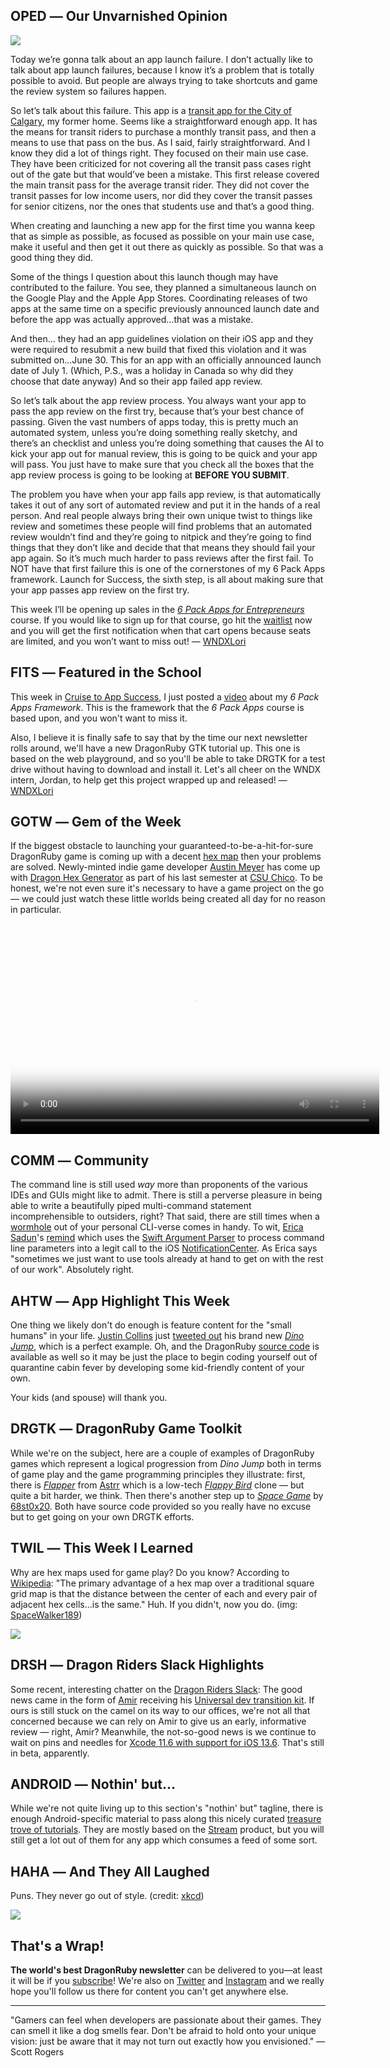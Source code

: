 <div style="display:none;font−size:0;line−height:0;max−height:0;mso−hide:all">DRD064: An epic (app) launch fail and a retro game riff in this issue. Lots of examples and accompanying source code for your amusement and edification.</div>

## OPED ― Our Unvarnished Opinion

![](https://dragonrubydispatch.com/assets/images/failure-to-launch-590x337.png)

Today we’re gonna talk about an app launch failure. I don’t actually like to talk about app launch failures, because I know it’s a problem that is totally possible to avoid. But people are always trying to take shortcuts and game the review system so failures happen.

So let’s talk about this failure. This app is a [transit app for the City of Calgary](/s/00100C), my former home. Seems like a straightforward enough app. It has the means for transit riders to purchase a monthly transit pass, and then a means to use that pass on the bus. As I said, fairly straightforward. And I know they did a lot of things right. They focused on their main use case. They have been criticized for not covering all the transit pass cases right out of the gate but that would’ve been a mistake. This first release covered the main transit pass for the average transit rider. They did not cover the transit passes for low income users, nor did they cover the transit passes for senior citizens, nor the ones that students use and that’s a good thing.

When creating and launching a new app for the first time you wanna keep that as simple as possible, as focused as possible on your main use case, make it useful and then get it out there as quickly as possible. So that was a good thing they did.

Some of the things I question about this launch though may have contributed to the failure. You see, they planned a simultaneous launch on the Google Play and the Apple App Stores. Coordinating releases of two apps at the same time on a specific previously announced launch date and before the app was actually approved...that was a mistake.

And then... they had an app guidelines violation on their iOS app and they were required to resubmit a new build that fixed this violation and it was submitted on...June 30. This for an app with an officially announced launch date of July 1. (Which, P.S., was a holiday in Canada so why did they choose that date anyway) And so their app failed app review.

So let’s talk about the app review process. You always want your app to pass the app review on the first try, because that’s your best chance of passing. Given the vast numbers of apps today, this is pretty much an automated system, unless you’re doing something really sketchy, and there’s an checklist and unless you’re doing something that causes the AI to kick your app out for manual review, this is going to be quick and your app will pass. You just have to make sure that you check all the boxes that the app review process is going to be looking at **BEFORE YOU SUBMIT**.

The problem you have when your app fails app review, is that automatically takes it out of any sort of automated review and put it in the hands of a real person. And real people always bring their own unique twist to things like review and sometimes these people will find problems that an automated review wouldn’t find and they’re going to nitpick and they’re going to find things that they don’t like and decide that that means they should fail your app again. So it’s much much harder to pass reviews after the first fail. To NOT have that first failure this is one of the cornerstones of my 6 Pack Apps framework. Launch for Success, the sixth step, is all about making sure that your app passes app review on the first try.

This week I’ll be opening up sales in the _[6 Pack Apps for Entrepreneurs](/s/iniCi5)_ course. If you would like to sign up for that course, go hit the [waitlist](/s/522U5U) now and you will get the first notification when that cart opens because seats are limited, and you won’t want to miss out! ― [WNDXLori](/s/tBB6j6)

## FITS ― Featured in the School

This week in [Cruise to App Success](/s/a888aU), I just posted a [video](/s/31AAA3) about my _6 Pack Apps Framework_. This is the framework that the _6 Pack Apps_ course is based upon, and you won't want to miss it.

Also, I believe it is finally safe to say that by the time our next newsletter rolls around, we'll have a new DragonRuby GTK tutorial up. This one is based on the web playground, and so you'll be able to take DRGTK for a test drive without having to download and install it. Let's all cheer on the WNDX intern, Jordan, to help get this project wrapped up and released! ― [WNDXLori](/s/nnRR4n)

## GOTW ― Gem of the Week

If the biggest obstacle to launching your guaranteed-to-be-a-hit-for-sure DragonRuby game is coming up with a decent [hex map](/s/3DDOD3) then your problems are solved. Newly-minted indie game developer [Austin Meyer](/s/7m7pmp) has come up with [Dragon Hex Generator](/s/hXchcc) as part of his last semester at [CSU Chico](/s/6V2sbb). To be honest, we're not even sure it's necessary to have a game project on the go ― we could just watch these little worlds being created all day for no reason in particular.

<video controls autoplay src="https://dragonrubydispatch.com/assets/images/dragon-hex-generator-590x337.mp4" poster="https://dragonrubydispatch.com/assets/images/dragon-hex-generator-590x337.png" height="337" width="590"></video>

## COMM ― Community

The command line is still used _way_ more than proponents of the various IDEs and GUIs might like to admit. There is still a perverse pleasure in being able to write a beautifully piped multi-command statement incomprehensible to outsiders, right? That said, there are still times when a [wormhole](/s/wtStww) out of your personal CLI-verse comes in handy. To wit, [Erica Sadun](/s/d1NNvv)'s [remind](/s/Go0ooe) which uses the [Swift Argument Parser](/s/DDm7km) to process command line parameters into a legit call to the iOS [NotificationCenter](/s/7xg4gg). As Erica says "sometimes we just want to use tools already at hand to get on with the rest of our work". Absolutely right.

## AHTW ― App Highlight This Week

One thing we likely don't do enough is feature content for the "small humans" in your life. [Justin Collins](/s/HH555Y) just [tweeted out](/s/w5wjjG) his brand new _[Dino Jump](/s/7yly1l)_, which is a perfect example. Oh, and the DragonRuby [source code](/s/F31n3n) is available as well so it may be just the place to begin coding yourself out of quarantine cabin fever by developing some kid-friendly content of your own.

Your kids (and spouse) will thank you.

## DRGTK ― DragonRuby Game Toolkit

While we're on the subject, here are a couple of examples of DragonRuby games which represent a logical progression from _Dino Jump_ both in terms of game play and the game programming principles they illustrate: first, there is _[Flapper](/s/99UU7n)_ from [Astrr](/s/77oDlD) which is a low-tech _[Flappy Bird](/s/2vXP4P)_ clone ― but quite a bit harder, we think. Then there's another step up to _[Space Game](/s/mmmmI0)_ by [68st0x20](/s/wgw1gX). Both have source code provided so you really have no excuse but to get going on your own DRGTK efforts.

## TWIL ― This Week I Learned

Why are hex maps used for game play? Do you know? According to [Wikipedia](/s/Y7y1yY): "The primary advantage of a hex map over a traditional square grid map is that the distance between the center of each and every pair of adjacent hex cells...is the same." Huh. If you didn't, now you do. (img: [SpaceWalker189](/s/U000K0))

![](https://dragonrubydispatch.com/assets/images/hex-map-590x337.png)

## DRSH ― Dragon Riders Slack Highlights

Some recent, interesting chatter on the [Dragon Riders Slack](/s/Ty2dd5):
The good news came in the form of [Amir](/s/y3lAAA) receiving his [Universal dev transition kit](/s/q6RoG2). If ours is still stuck on the camel on its way to our offices, we're not all that concerned because we can rely on Amir to give us an early, informative review ― right, Amir? Meanwhile, the not-so-good news is we continue to wait on pins and needles for [Xcode 11.6 with support for iOS 13.6](/s/E0tt01). That's still in beta, apparently.

## ANDROID ― Nothin' but...

While we're not quite living up to this section's "nothin' but" tagline, there is enough Android-specific material to pass along this nicely curated [treasure trove of tutorials](/s/G9aJ9J). They are mostly based on the [Stream](/s/bbgJC1) product, but you will still get a lot out of them for any app which consumes a feed of some sort.

## HAHA ― And They All Laughed

Puns. They never go out of style. (credit: [xkcd](/s/4sUUff))

![](https://dragonrubydispatch.com/assets/images/some-pointers-590x337.png)

## That's a Wrap!

**The world's best DragonRuby newsletter** can be delivered to you—at least it will be if you [subscribe](/s/aUCa60)! We're also on [Twitter](/s/b6jjb6) and [Instagram](/s/BI6B6b) and we really hope you'll follow us there for content you can't get anywhere else.

---------------------------------------

"Gamers can feel when developers are passionate about their games. They can smell it like a dog smells fear. Don't be afraid to hold onto your unique vision: just be aware that it may not turn out exactly how you envisioned." ― Scott Rogers